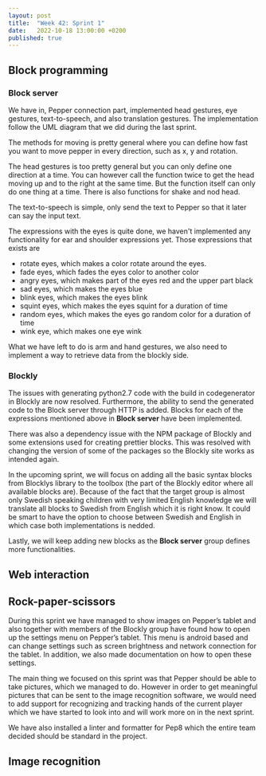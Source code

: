 ```yaml
---
layout: post
title:  "Week 42: Sprint 1"
date:   2022-10-18 13:00:00 +0200
published: true
---
```



## Block programming
### Block server
We have in, Pepper connection part, implemented head gestures, eye gestures, text-to-speech, and also translation gestures. The implementation follow the UML diagram that we did during the last sprint. 

The methods for moving is pretty general where you can define how fast you want to move pepper in every direction, such as x, y and rotation. 

The head gestures is too pretty general but you can only define one direction at a time. You can however call the function twice to get the head moving up and to the right at the same time. But the function itself can only do one thing at a time. There is also functions for shake and nod head.

The text-to-speech is simple, only send the text to Pepper so that it later can say the input text.

The expressions with the eyes is quite done, we haven't implemented any functionality for ear and shoulder expressions yet. Those expressions that exists are 
- rotate eyes, which makes a color rotate around the eyes.
- fade eyes, which fades the eyes color to another color
- angry eyes, which makes part of the eyes red and the upper part black
- sad eyes, which makes the eyes blue
- blink eyes, which makes the eyes blink
- squint eyes, which makes the eyes squint for a duration of time
- random eyes, which makes the eyes go random color for a duration of time
- wink eye, which makes one eye wink

What we have left to do is arm and hand gestures, we also need to implement a way to retrieve data from the blockly side.

### Blockly
The issues with generating python2.7 code with the build in codegenerator in Blockly are now resolved. Furthermore, the ability to send the generated code to the Block server through HTTP is added. Blocks for each of the expressions mentioned above in **Block server** have been implemented. 

There was also a dependency issue with the NPM package of Blockly and some extensions used for creating prettier blocks. This was resolved with changing the version of some of the packages so the Blockly site works as intended again. 

In the upcoming sprint, we will focus on adding all the basic syntax blocks from Blocklys library to the toolbox (the part of the Blockly editor where all available blocks are). Because of the fact that the target group is almost only Swedish speaking children with very limited English knowledge we will translate all blocks to Swedish from English which it is right know. It could be smart to have the option to choose between Swedish and English in which case both implementations is nedded.

Lastly, we will keep adding new blocks as the **Block server** group defines more functionalities.

## Web interaction

## Rock-paper-scissors

During this sprint we have managed to show images on Pepper’s tablet and also together with members of the Blockly group have found how to open up the settings menu on Pepper’s tablet. This menu is android based and can change settings such as screen brightness and network connection for the tablet. In addition, we also made documentation on how to open these settings. 

The main thing we focused on this sprint was that Pepper should be able to take pictures, which we managed to do. However in order to get meaningful pictures that can be sent to the image recognition software, we would need to add support for recognizing and tracking hands of the current player which we have started to look into and will work more on in the next sprint.

We have also installed a linter and formatter for Pep8 which the entire team decided should be standard in the project. 


## Image recognition
